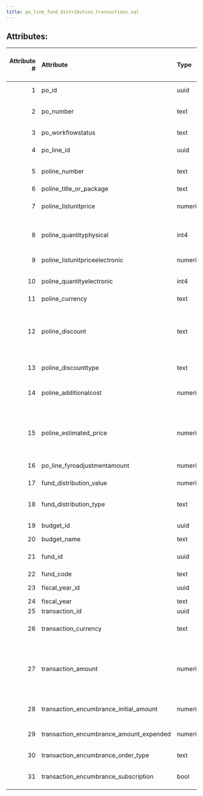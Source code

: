 ```yaml
---
title: po_line_fund_distribution_transactions.sql
---
```

## Attributes:

|   Attribute # | Attribute                               | Type    | Source - Schema   | Source - Table   | Source - Attribute   | Source - Type   | Source - Multiple values   | Aggregation   | Description                                                                                                                                 | Notes   |
|--------------:|:----------------------------------------|:--------|:------------------|:-----------------|:---------------------|:----------------|:---------------------------|:--------------|:--------------------------------------------------------------------------------------------------------------------------------------------|:--------|
|             1 | po_id                                   | uuid    |                   |                  |                      |                 |                            |               | UUID identifying this entity                                                                                                                |         |
|             2 | po_number                               | text    |                   |                  |                      |                 |                            |               | A human readable ID assigned to this purchase order                                                                                         |         |
|             3 | po_workflowstatus                       | text    |                   |                  |                      |                 |                            |               | the workflow status for this purchase order                                                                                                 |         |
|             4 | po_line_id                              | uuid    |                   |                  |                      |                 |                            |               | UUID identifying this purchase order line                                                                                                   |         |
|             5 | poline_number                           | text    |                   |                  |                      |                 |                            |               | A human readable number assigned to this PO line                                                                                            |         |
|             6 | poline_title_or_package                 | text    |                   |                  |                      |                 |                            |               | title of the material                                                                                                                       |         |
|             7 | poline_listunitprice                    | numeric |                   |                  |                      |                 |                            |               | The per-item list price for physical or resources of Other order format                                                                     |         |
|             8 | poline_quantityphysical                 | int4    |                   |                  |                      |                 |                            |               | Quantity of physical items or resources of Other order format in this purchase order line                                                   |         |
|             9 | poline_listunitpriceelectronic          | numeric |                   |                  |                      |                 |                            |               | The e-resource per-item list price                                                                                                          |         |
|            10 | poline_quantityelectronic               | int4    |                   |                  |                      |                 |                            |               | Quantity of electronic items in this purchase order line                                                                                    |         |
|            11 | poline_currency                         | text    |                   |                  |                      |                 |                            |               | An ISO currency code                                                                                                                        |         |
|            12 | poline_discount                         | text    |                   |                  |                      |                 |                            |               | Percentage (0 to 100) or amount (positive number) that is subtracted from the list price time quantities calculation before additional cost |         |
|            13 | poline_discounttype                     | text    |                   |                  |                      |                 |                            |               | Percentage or amount discount type                                                                                                          |         |
|            14 | poline_additionalcost                   | numeric |                   |                  |                      |                 |                            |               | Lump sum that is added to the total estimated price - not affected by discount                                                              |         |
|            15 | poline_estimated_price                  | numeric |                   |                  |                      |                 |                            |               | The calculated total estimated price for this purchase order line: list price time quantities minus discount amount plus additional cost    |         |
|            16 | po_line_fyroadjustmentamount            | numeric |                   |                  |                      |                 |                            |               | Adjustment amount if rollover was happen                                                                                                    |         |
|            17 | fund_distribution_value                 | numeric |                   |                  |                      |                 |                            |               | The value of the cost to be applied to this fund                                                                                            |         |
|            18 | fund_distribution_type                  | text    |                   |                  |                      |                 |                            |               | Percentage or amount type of the value property                                                                                             |         |
|            19 | budget_id                               | uuid    |                   |                  |                      |                 |                            |               | UUID of the budget record                                                                                                                   |         |
|            20 | budget_name                             | text    |                   |                  |                      |                 |                            |               | The name of the budget                                                                                                                      |         |
|            21 | fund_id                                 | uuid    |                   |                  |                      |                 |                            |               | UUID of the fund associated with this fund distribution                                                                                     |         |
|            22 | fund_code                               | text    |                   |                  |                      |                 |                            |               | the fund code                                                                                                                               |         |
|            23 | fiscal_year_id                          | uuid    |                   |                  |                      |                 |                            |               | UUID of the fiscal year record                                                                                                              |         |
|            24 | fiscal_year                             | text    |                   |                  |                      |                 |                            |               | The fiscal year                                                                                                                             |         |
|            25 | transaction_id                          | uuid    |                   |                  |                      |                 |                            |               | UUID of this transaction                                                                                                                    |         |
|            26 | transaction_currency                    | text    |                   |                  |                      |                 |                            |               | Currency code for this transaction - from the system currency                                                                               |         |
|            27 | transaction_amount                      | numeric |                   |                  |                      |                 |                            |               | The amount of this transaction. For encumbrances: This is initialAmountEncumbered - (amountAwaitingPayment + amountExpended)                |         |
|            28 | transaction_encumbrance_initial_amount  | numeric |                   |                  |                      |                 |                            |               | The initial amount of this encumbrance. Should not change once create                                                                       |         |
|            29 | transaction_encumbrance_amount_expended | numeric |                   |                  |                      |                 |                            |               | The amount currently expended by this encumbrance                                                                                           |         |
|            30 | transaction_encumbrance_order_type      | text    |                   |                  |                      |                 |                            |               | Taken from the purchase order                                                                                                               |         |
|            31 | transaction_encumbrance_subscription    | bool    |                   |                  |                      |                 |                            |               | Taken from the purchase Order,for fiscal year rollover                                                                                      |         |